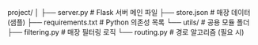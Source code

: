 project/ 
│ 
├── server.py # Flask 서버 메인 파일
├── store.json # 매장 데이터 (샘플) 
├── requirements.txt # Python 의존성 목록 
└── utils/ # 공용 모듈 폴더 
 ├── filtering.py # 매장 필터링 로직 
 └── routing.py # 경로 알고리즘 (필요 시)